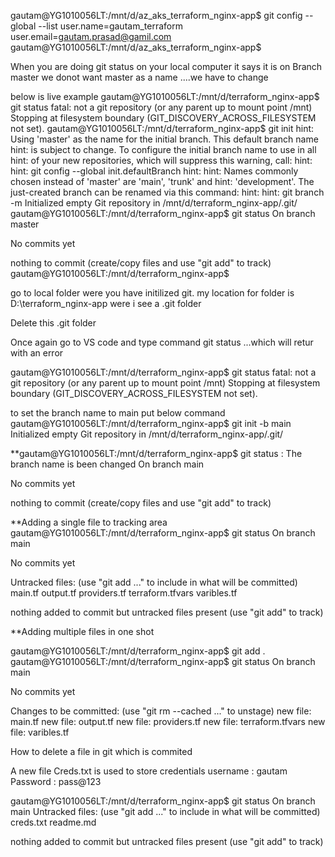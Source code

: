 gautam@YG1010056LT:/mnt/d/az_aks_terraform_nginx-app$ git config --global --list
user.name=gautam_terraform
user.email=gautam.prasad@gamil.com
gautam@YG1010056LT:/mnt/d/az_aks_terraform_nginx-app$ 

When you are doing git status on your local computer it says it is on Branch master 
we donot want master as a name ....we have to change 

below is live example 
gautam@YG1010056LT:/mnt/d/terraform_nginx-app$ git status
fatal: not a git repository (or any parent up to mount point /mnt)        
Stopping at filesystem boundary (GIT_DISCOVERY_ACROSS_FILESYSTEM not set).
gautam@YG1010056LT:/mnt/d/terraform_nginx-app$ git init
hint: Using 'master' as the name for the initial branch. This default branch name
hint: is subject to change. To configure the initial branch name to use in all   
hint: of your new repositories, which will suppress this warning, call:
hint: 
hint:   git config --global init.defaultBranch <name>
hint: 
hint: Names commonly chosen instead of 'master' are 'main', 'trunk' and
hint: 'development'. The just-created branch can be renamed via this command:
hint: 
hint:   git branch -m <name>
Initialized empty Git repository in /mnt/d/terraform_nginx-app/.git/
gautam@YG1010056LT:/mnt/d/terraform_nginx-app$ git status
On branch master

No commits yet

nothing to commit (create/copy files and use "git add" to track)
gautam@YG1010056LT:/mnt/d/terraform_nginx-app$ 

go to local folder were you have initilized git.
my location for folder is D:\terraform_nginx-app were i see a .git folder 

Delete this .git folder 

Once again go to VS code and type command git status ...which will retur with an error 

gautam@YG1010056LT:/mnt/d/terraform_nginx-app$ git status
fatal: not a git repository (or any parent up to mount point /mnt)
Stopping at filesystem boundary (GIT_DISCOVERY_ACROSS_FILESYSTEM not set).

to set the branch name to main put below command 
gautam@YG1010056LT:/mnt/d/terraform_nginx-app$ git init -b main
Initialized empty Git repository in /mnt/d/terraform_nginx-app/.git/

**gautam@YG1010056LT:/mnt/d/terraform_nginx-app$ git status   : The branch name is been changed 
On branch main

No commits yet

nothing to commit (create/copy files and use "git add" to track)

**Adding a single file to tracking area
gautam@YG1010056LT:/mnt/d/terraform_nginx-app$ git status
On branch main

No commits yet

Untracked files:
  (use "git add <file>..." to include in what will be committed)
        main.tf
        output.tf
        providers.tf
        terraform.tfvars
        varibles.tf

nothing added to commit but untracked files present (use "git add" to track)

**Adding multiple files in one shot 

gautam@YG1010056LT:/mnt/d/terraform_nginx-app$ git add .
gautam@YG1010056LT:/mnt/d/terraform_nginx-app$ git status
On branch main

No commits yet

Changes to be committed:
  (use "git rm --cached <file>..." to unstage)
        new file:   main.tf
        new file:   output.tf
        new file:   providers.tf
        new file:   terraform.tfvars
        new file:   varibles.tf

How to delete a file in git which is commited 

A new file Creds.txt is used to store credentials 
username : gautam
Password : pass@123

gautam@YG1010056LT:/mnt/d/terraform_nginx-app$ git status
On branch main
Untracked files:
  (use "git add <file>..." to include in what will be committed)
        creds.txt
        readme.md

nothing added to commit but untracked files present (use "git add" to track)